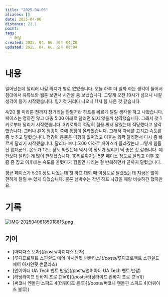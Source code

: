 ```yaml
---
title: "2025-04-06"
aliases: []
date: 2025-04-06
distance: 21.1
point:
tags:
  - 러닝
created: 2025. 04. 06. 오후 04:20
updated: 2025. 04. 06. 오후 08:04
---
```


# 내용

일어났는데 달리러 나갈 의지가 별로 없었습니다. 오늘 하루 더 쉴까 하는 생각이 들어서 침대에서 유튜브와 웹툰 보면서 시간을 좀 보냈습니다. 그렇게 오전 10시가 넘으니 나갈 생각이 들기 시작했습니다. 밍기적 거리다 나오니 11시 쯤 나온 것 같습니다.

4/20 풀 마라톤 전까지 장거리는 안뛸거라 하프를 빠르게 달릴 생각을 하고 나왔습니다. 페이스는 정하진 않고 대충 5:30 아래로 달리면 되지 않을까 생각했습니다. 그래서 첫 1키로부터 달리기 시작했습니다. 3키로까지 적당히 힘을 써서 달렸는데 적당했다고 생각했습니다. 그러나 왼쪽 정강이 쪽에 통징이 올라왔습니다. 그래서 자세를 고치고 속도를 좀 늦추고 달렸습니다. 정강이 통증은 다행히 없어졌고 이후는 외곽 달리면서 다시 좀 빠르게 달리기 시작했습니다. 달리다 보니  5:00 이하로 페이스가 올라갔는데 그렇게 힘들진 않더군요. 온도가 12도 정도 되었는데 역시 이 정도가 달리기 딱 좋은 것 같습니다. 예전보다 달리는게 많이 편해졌습니다. 10키로까지는 5분 페이스 정도로 달리고 이후 호흡 좀 잡고 이후에는 속도를 올렸다가 힘들면 내리는 걸 반복하면서 끝까지 달렸습니다.

평균 페이스가 5:20 정도 나왔는데 첫 하프 대회 때 이정도로 달렸었는데 지금은 많이 편하게 달릴 수 있게 되었습니다. 물론 심박수는 작년 하프 나갔을 때랑 비슷하긴 했지만요.

# 기록

![IMG-20250406185018615.png](/images/IMG-20250406185018615.png)

## 기어

- [아디다스 모자](/posts/아디다스 모자)
- [루디프로젝트 스핀쉴드 에어 아시안핏 썬글라스](/posts/루디프로젝트 스핀쉴드 에어 아시안핏 썬글라스)
- [언어아더 UA Tech 벤트 반팔](/posts/언어아더 UA Tech 벤트 반팔)
- [러닝라이프 반바지 프로 (2in1)](/posts/러닝라이프 반바지 프로 (2in1))
- [써코니 엔돌핀 스피드 4(더쿼이즈 블루)](/posts/써코니 엔돌핀 스피드 4(더쿼이즈 블루))
